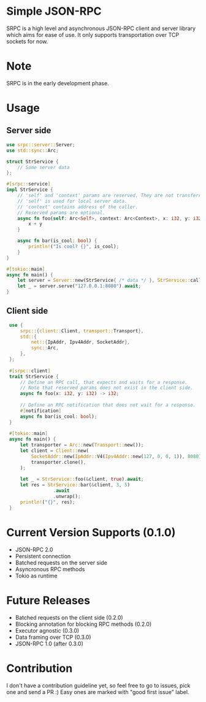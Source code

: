 # Simple JSON-RPC 
SRPC is a high level and asynchronous JSON-RPC client and server library which aims for ease of use. It only supports transportation over TCP sockets for now.

# Note
SRPC is in the early development phase.

# Usage

## Server side

```rust
use srpc::server::Server;
use std::sync::Arc;

struct StrService {
    // Some server data
};

#[srpc::service]
impl StrService {
    // 'self' and 'context' params are reserved. They are not transferred.
    // 'self' is used for local server data.
    // 'context' contains address of the caller.
    // Reserved params are optional.
    async fn foo(self: Arc<Self>, context: Arc<Context>, x: i32, y: i32) -> i32 {
    	x + y
    }

    async fn bar(is_cool: bool) {
        println!("Is cool? {}", is_cool);
    }
}

#[tokio::main]
async fn main() {
    let server = Server::new(StrService{ /* data */ }, StrService::caller);
    let _ = server.serve("127.0.0.1:8080").await;
}
```

## Client side
```rust
 use {
     srpc::{client::Client, transport::Transport},
     std::{
         net::{IpAddr, Ipv4Addr, SocketAddr},
         sync::Arc,
     },
 };
 
 #[srpc::client]
 trait StrService {
     // Define an RPC call, that expects and waits for a response.
     // Note that reserved params does not exist in the client side.
     async fn foo(x: i32, y: i32) -> i32;
     
     // Define an RPC notification that does not wait for a response.
     #[notification] 
     async fn bar(is_cool: bool);
 }
 
 #[tokio::main]
 async fn main() {
     let transporter = Arc::new(Transport::new());
     let client = Client::new(
         SocketAddr::new(IpAddr::V4(Ipv4Addr::new(127, 0, 0, 1)), 8080),
         transporter.clone(),
     );
          
     let _ = StrService::foo(&client, true).await;
     let res = StrService::bar(&client, 3, 5)
                 .await
                 .unwrap();
     println!("{}", res);
 }
```

# Current Version Supports (0.1.0)
- JSON-RPC 2.0
- Persistent connection
- Batched requests on the server side
- Asyncronous RPC methods
- Tokio as runtime

# Future Releases
- Batched requests on the client side (0.2.0)
- Blocking annotation for blocking RPC methods (0.2.0)
- Executor agnostic (0.3.0)
- Data framing over TCP (0.3.0)
- JSON-RPC 1.0 (after 0.3.0)

# Contribution
I don't have a contribution guideline yet, so feel free to go to issues, pick one and send a PR :) Easy ones are marked with "good first issue" label.
